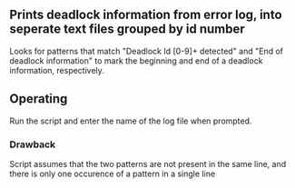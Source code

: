 ## Prints deadlock information from error log, into seperate text files grouped by id number <br>
Looks for patterns that match "Deadlock Id [0-9]+ detected" and "End of deadlock information" to mark the beginning and end of a deadlock information, respectively. <br>

## Operating <br>
Run the script and enter the name of the log file when prompted. <br>


### Drawback <br>
Script assumes that the two patterns are not present in the same line, and there is only one occurence of a pattern in a single line



